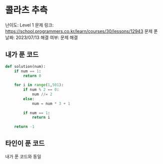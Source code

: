 # 콜라츠 추측

난이도: Level 1
문제 링크: https://school.programmers.co.kr/learn/courses/30/lessons/12943
문제 푼 날짜: 2023/07/13
해결 여부: 문제 해결

## 내가 푼 코드

```python
def solution(num):
    if num == 1:
        return 0
    
    for i in range(1,501):
        if num % 2 == 0:
            num //= 2
        else:
            num = num * 3 + 1
        
        if num == 1:
            return i
    
    return -1
```

## 타인이 푼 코드

내가 푼 코드와 동일